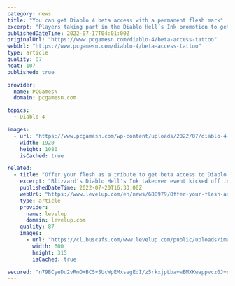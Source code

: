 ```yaml
---
category: news
title: "You can get Diablo 4 beta access with a permanent flesh mark"
excerpt: "Players taking part in the Diablo Hell’s Ink promotion to get a free flash tattoo are also being given Diablo 4 beta access and a free copy of the RPG game ..."
publishedDateTime: 2022-07-17T04:01:00Z
originalUrl: "https://www.pcgamesn.com/diablo-4/beta-access-tattoo"
webUrl: "https://www.pcgamesn.com/diablo-4/beta-access-tattoo"
type: article
quality: 87
heat: 107
published: true

provider:
  name: PCGamesN
  domain: pcgamesn.com

topics:
  - Diablo 4

images:
  - url: "https://www.pcgamesn.com/wp-content/uploads/2022/07/diablo-4-beta-access-tattoo-flesh-tribute.jpg"
    width: 1920
    height: 1080
    isCached: true

related:
  - title: "Offer your flesh as a tribute to get beta access to Diablo 4"
    excerpt: "Blizzard's Diablo Hell's Ink takeover event kicked off in Los Angeles on Saturday and will continue through September 10. During this time, fans can get a free Diablo tattoo. But this is getting huge ..."
    publishedDateTime: 2022-07-20T16:33:00Z
    webUrl: "https://www.levelup.com/en/news/688979/Offer-your-flesh-as-a-tribute-to-get-beta-access-to-Diablo-4"
    type: article
    provider:
      name: levelup
      domain: levelup.com
    quality: 87
    images:
      - url: "https://cl.buscafs.com/www.levelup.com/public/uploads/images/751951/751951_600x315.jpg"
        width: 600
        height: 315
        isCached: true

secured: "n79BCyeDu2vRmO+BCS+SUcWpEMxsegEdI/z5rkxjpLba+wBMXKwappvcz0J+s3mJL2VlUWgF0nKnPSIkJzcvpZlZu7MgKiiXcRKqUJF/3MgFq4ddPd2R/qOTEpVOUE2phxJC7CjeVwXiSZB7ECllgtvCkqYFVBuD8N+NGy0R9uUnOBwhpEsTHJtFVW9suqBciZafwnTIecHB/kATCRKEKLZhRfKA+pMAXw3DN8s1uhaZaFgfPvAk11zCkqjILSdVI/KL3B71sWEH+7/nEtHLxoTc4RI8FnCI56dHUGkoIJy2T1JsNOuxXW466qOeXbO1IXeDHddq4w+9azk6YtvP3CADQSj8U9XljwOmUb8MvRo=;jBofBtwzVaTuk9hhE76GKA=="
---
```


